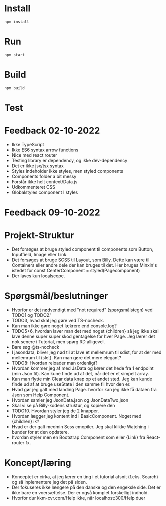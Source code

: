 # Install

`npm install`

# Run

`npm start`

# Build

`npm build`

# Test

# Feedback 02-10-2022

- Ikke TypeScript
- Ikke ES6 syntax arrow functions
- Nice med react router
- Testing library er dependency, og ikke dev-dependency
- Det er ikke jsx/tsx syntax
- Styles indeholder ikke styles, men styled components
- Components folder a bit messy
- Forstår ikke helt context/Data.js
- Udkommenteret CSS
- Globalstyles component I styles

# Feedback 09-10-2022

# Projekt-Struktur

- Det forsøges at bruge styled component til components som Button, Inputfield, Image eller Link.
- Det forsøges at bruge SCSS til Layout, som Billy. Dette kan være til Containers eller andre dele der kan bruges til det. Her bruges Minxin's istedet for const CenterComponent = styled(Pagecomponent)
- Der laves kun localscope.

# Spørgsmål/beslutninger

- Hvorfor er det nødvendigt med "not required" (spørgsmålstegn) ved TODO1 og TODO2.'
- TODO3, hvad skal jeg gøre ved TS-nocheck.
- Kan man ikke gøre noget lækrere end console.log?
- TODO5+6, hvordan laver man det med noget {children} så jeg ikke skal lave denne super super skod gentagelse for hver Page. Jeg lærer det nok senere i Tutorial, men spørg RD alligevel.
- Bare søg @ts-nocheck
- I jasondata, bliver jeg nød til at lave et mellemrum til sdist, for at der med mellemrum til (slet). Kan man gøre det mere elegant?
- TODO8: Hvordan reloader man ordenligt?
- Hvordan kommer jeg af med JsData og kører det hede fra 1 endpoint (min Json fil). Kan kune finde ud af det, når det er et simpelt array.
- Kan man flytte min Clear data knap op et andet sted. Jeg kan kunde finde ud af at bruge useState i den samme fil hvor den er.
- Hvad gør jeg galt med landing Page. hvorfor kan jeg ikke få dataen fra Json som Help Component.
- Hvordan samler jeg JsonData.json og JsonDataTwo.json
- Skal vi se på Billy-kodens struktur, og kopiere den
- TODO10. Hvordan styler jeg de 2 knapper.
- Hvordan lægger jeg kontent ind i BasicComponent. Noget med {children} ik?
- Hvad er der galt medmin Scss cmopiler. Jeg skal klikke Watching i bunder for at den opdatere.
- hvordan styler men en Bootstrap Component som <AllCollapseExample /> eller {Link} fra React-router fx.

# Koncept/læring

- Konceptet er cirka, at jeg lærer en ting i et tutorial afsnit (f.eks. Search) og så inplementere jeg det på siden.
- Der fokuseres ikke længere på den danske og den engeksle side. Det er ikke bare en voersættelse. Der er også komplet forskelligt indhold.
- Hvorfor dur kkm-cvr.com/Help ikke, når localhost:300/Help duer
